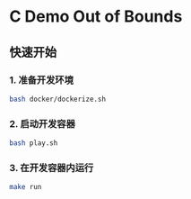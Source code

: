 # C Demo Out of Bounds

## 快速开始

### 1. 准备开发环境
```bash
bash docker/dockerize.sh
```

### 2. 启动开发容器
```bash
bash play.sh
```

### 3. 在开发容器内运行
```bash
make run
```
